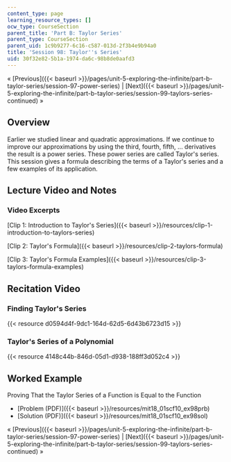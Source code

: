```yaml
---
content_type: page
learning_resource_types: []
ocw_type: CourseSection
parent_title: 'Part B: Taylor Series'
parent_type: CourseSection
parent_uid: 1c9b9277-6c16-c587-013d-2f3b4e9b94a0
title: 'Session 98: Taylor''s Series'
uid: 30f32e82-5b1a-1974-da6c-98b8de0aafd3
---
```


« [Previous]({{< baseurl >}}/pages/unit-5-exploring-the-infinite/part-b-taylor-series/session-97-power-series) | [Next]({{< baseurl >}}/pages/unit-5-exploring-the-infinite/part-b-taylor-series/session-99-taylors-series-continued) »

Overview
--------

Earlier we studied linear and quadratic approximations. If we continue to improve our approximations by using the third, fourth, fifth, ... derivatives the result is a power series. These power series are called Taylor's series. This session gives a formula describing the terms of a Taylor's series and a few examples of its application.

Lecture Video and Notes
-----------------------

### Video Excerpts

[Clip 1: Introduction to Taylor's Series]({{< baseurl >}}/resources/clip-1-introduction-to-taylors-series)

[Clip 2: Taylor's Formula]({{< baseurl >}}/resources/clip-2-taylors-formula)

[Clip 3: Taylor's Formula Examples]({{< baseurl >}}/resources/clip-3-taylors-formula-examples)

Recitation Video
----------------

### Finding Taylor's Series

{{< resource d0594d4f-9dc1-164d-62d5-6d43b6723d15 >}}

### Taylor's Series of a Polynomial

{{< resource 4148c44b-846d-05d1-d938-188ff3d052c4 >}}

Worked Example
--------------

Proving That the Taylor Series of a Function is Equal to the Function

*   [Problem (PDF)]({{< baseurl >}}/resources/mit18_01scf10_ex98prb)
*   [Solution (PDF)]({{< baseurl >}}/resources/mit18_01scf10_ex98sol)

« [Previous]({{< baseurl >}}/pages/unit-5-exploring-the-infinite/part-b-taylor-series/session-97-power-series) | [Next]({{< baseurl >}}/pages/unit-5-exploring-the-infinite/part-b-taylor-series/session-99-taylors-series-continued) »